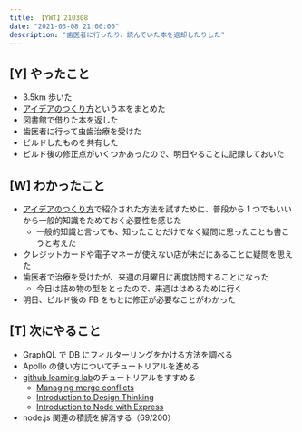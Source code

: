 ```yaml
---
title: 【YWT】210308
date: "2021-03-08 21:00:00"
description: "歯医者に行ったり、読んでいた本を返却したりした"
---
```


## [Y] やったこと

- 3.5km 歩いた
- [アイデアのつくり方](https://gist.github.com/LeeDDHH/22a74f0724ec1380f7fe2840e3b5e9b8)という本をまとめた
- 図書館で借りた本を返した
- 歯医者に行って虫歯治療を受けた
- ビルドしたものを共有した
- ビルド後の修正点がいくつかあったので、明日やることに記録しておいた

## [W] わかったこと

- [アイデアのつくり方](https://gist.github.com/LeeDDHH/22a74f0724ec1380f7fe2840e3b5e9b8)で紹介された方法を試すために、普段から 1 つでもいいから一般的知識をためておく必要性を感じた
  - 一般的知識と言っても、知ったことだけでなく疑問に思ったことも書こうと考えた
- クレジットカードや電子マネーが使えない店が未だにあることに疑問を思えた
- 歯医者で治療を受けたが、来週の月曜日に再度訪問することになった
  - 今日は詰め物の型をとったので、来週ははめるために行く
- 明日、ビルド後の FB をもとに修正が必要なことがわかった

## [T] 次にやること

- GraphQL で DB にフィルターリングをかける方法を調べる
- Apollo の使い方についてチュートリアルを進める
- [github learning lab](https://lab.github.com/githubtraining)のチュートリアルをすすめる
  - [Managing merge conflicts](https://lab.github.com/githubtraining/managing-merge-conflicts)
  - [Introduction to Design Thinking](https://lab.github.com/githubtraining/introduction-to-design-thinking)
  - [Introduction to Node with Express](https://lab.github.com/everydeveloper/introduction-to-node-with-express)
- node.js 関連の積読を解消する（69/200）

<!-- https://twitter.com/camomile_cafe/status/1368895322202673152?s=20 -->
